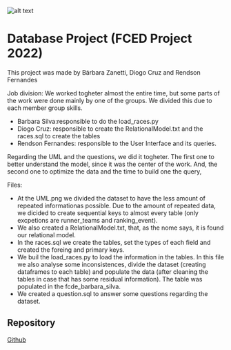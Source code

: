 ![alt text](https://sigarra.up.pt/feup/pt/imagens/LogotipoSI)
# Database Project (FCED Project 2022)

This project was made by Bárbara Zanetti, Diogo Cruz and Rendson Fernandes

Job division:
We worked togheter almost the entire time, but some parts of the work were done mainly by one of the groups. We divided this due to each member group skills. 
- Barbara Silva:responsible to do the load_races.py
- Diogo Cruz: responsible to create the RelationalModel.txt and the races.sql to create the tables
- Rendson Fernandes: responsible to the User Interface and its queries.

Regarding the UML and the questions, we did it togheter. The first one to better understand the model, since it was the center of the work. And, the second one to optimize the data and the time to build one the query,

Files:
- At the UML.png we divided the dataset to have the less amount of repeated informationas possible. Due to the amount of repeated data, we dicided to create sequential keys to almost every table (only excpetions are runner_teams and ranking_event). 
- We also created a RelationalModel.txt, that, as the nome says, it is found our relational model.
- In the races.sql we create the tables, set the types of each field and created the foreing and primary keys.
- We buil the load_races.py to load the information in the tables. In this file we also analyse some inconsistences, divide the dataset (creating dataframes to each table) and populate the data (after cleaning the tables in case that has some residual information). The table was populated in the fcde_barbara_silva.
- We created a question.sql to answer some questions regarding the dataset.


## Repository
[Github](https://github.com/Rendson-Fernandes/fced-project-database)
